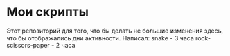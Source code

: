 # Мои скрипты
Этот репозиторий для того, что бы делать не большие изменения здесь, что бы отображались дни активности.
Написал:
  snake - 3 часа
  rock-scissors-paper - 2 часа
